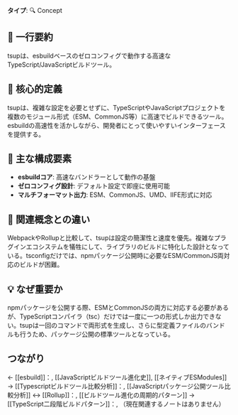 **タイプ**: 🔍 Concept

## 📝 一行要約
tsupは、esbuildベースのゼロコンフィグで動作する高速なTypeScript/JavaScriptビルドツール。

## 🎯 核心的定義
tsupは、複雑な設定を必要とせずに、TypeScriptやJavaScriptプロジェクトを複数のモジュール形式（ESM、CommonJS等）に高速でビルドできるツール。esbuildの高速性を活かしながら、開発者にとって使いやすいインターフェースを提供する。

## 🌟 主な構成要素
- **esbuildコア**: 高速なバンドラーとして動作の基盤
- **ゼロコンフィグ設計**: デフォルト設定で即座に使用可能
- **マルチフォーマット出力**: ESM、CommonJS、UMD、IIFE形式に対応

## 🔄 関連概念との違い
WebpackやRollupと比較して、tsupは設定の簡潔性と速度を優先。複雑なプラグインエコシステムを犠牲にして、ライブラリのビルドに特化した設計となっている。tsconfigだけでは、npmパッケージ公開時に必要なESM/CommonJS両対応のビルドが困難。

## 💡 なぜ重要か
npmパッケージを公開する際、ESMとCommonJSの両方に対応する必要があるが、TypeScriptコンパイラ（tsc）だけでは一度に一つの形式しか出力できない。tsupは一回のコマンドで両形式を生成し、さらに型定義ファイルのバンドルも行うため、パッケージ公開の標準ツールとなっている。

## つながり
← [[esbuild]]：, [[JavaScriptビルドツール進化史]], [[ネイティブESModules]]
→ [[Typescriptビルドツール比較分析]]：, [[JavaScriptパッケージ公開ツール比較分析]]
↔ [[Rollup]]：, [[ビルドツール進化の周期的パターン]]
→ [[TypeScript二段階ビルドパターン]]：, （現在関連するノートはありません）
